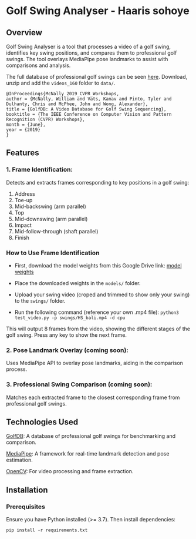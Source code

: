 # Golf Swing Analyser - Haaris sohoye

## Overview

Golf Swing Analyser is a tool that processes a video of a golf swing, identifies key swing positions, and compares them to professional golf swings. The tool overlays MediaPipe pose landmarks to assist with comparisons and analysis.

The full database of professional golf swings can be seen [here](https://drive.google.com/file/d/1uBwRxFxW04EqG87VCoX3l6vXeV5T5JYJ/view). Download, unzip and add the `videos_160` folder to `data/`.

```
@InProceedings{McNally_2019_CVPR_Workshops,
author = {McNally, William and Vats, Kanav and Pinto, Tyler and Dulhanty, Chris and McPhee, John and Wong, Alexander},
title = {GolfDB: A Video Database for Golf Swing Sequencing},
booktitle = {The IEEE Conference on Computer Vision and Pattern Recognition (CVPR) Workshops},
month = {June},
year = {2019}
}
```

## Features

### 1. Frame Identification: 
Detects and extracts frames corresponding to key positions in a golf swing:

1. Address
2. Toe-up
3. Mid-backswing (arm parallel) 
4. Top
5. Mid-downswing (arm parallel)
6. Impact
7. Mid-follow-through (shaft parallel)
8. Finish

### How to Use Frame Identification

- First, download the model weights from this Google Drive link: [model weights](https://drive.google.com/file/d/1MBIDwHSM8OKRbxS8YfyRLnUBAdt0nupW/view)

- Place the downloaded weights in the `models/` folder.

- Upload your swing video (croped and trimmed to show only your swing) to the `swings/`  folder.

- Run the following command (reference your own .mp4 file): `python3 test_video.py -p swings/HS_bali.mp4 -d cpu`

This will output 8 frames from the video, showing the different stages of the golf swing. Press any key to show the next frame.

### 2. Pose Landmark Overlay (coming soon): 
Uses MediaPipe API to overlay pose landmarks, aiding in the comparison process.

### 3. Professional Swing Comparison (coming soon): 
Matches each extracted frame to the closest corresponding frame from professional golf swings.


## Technologies Used

[GolfDB](https://github.com/wmcnally/golfdb): A database of professional golf swings for benchmarking and comparison.

[MediaPipe](https://ai.google.dev/edge/mediapipe/solutions/vision/pose_landmarker/python): A framework for real-time landmark detection and pose estimation.

[OpenCV](https://opencv.org/): For video processing and frame extraction.

## Installation

### Prerequisites

Ensure you have Python installed (>= 3.7). Then install dependencies:

`pip install -r requirements.txt`